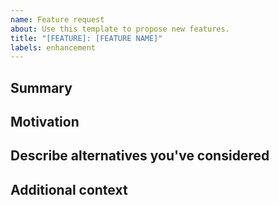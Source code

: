 ```yaml
---
name: Feature request
about: Use this template to propose new features.
title: "[FEATURE]: [FEATURE NAME]"
labels: enhancement
---
```

<!--

Have you read Nanopype's Code of Conduct? By filing an Issue, you are expected to comply with it, including treating everyone with respect: https://github.com/giesselmann/nanopype/blob/master/.github/CODE_OF_CONDUCT.md

Nanopype is based on Snakemake allowing customization by including it as subworkflow or just relying on the output folder/file structure.

---

If you're convinced that the feature you want is needed by many Nanopype users, please explain why that's the case by completely filling out the issue template below.

Also note that the Nanopype developers have finite resources so it's unlikely that we'll immediately work on feature requests. If we're interested in a particular feature however, we'll follow up and ask you to submit an RFC to talk about it in more detail.

-->

## Summary

<!-- One paragraph explanation of the feature. -->

## Motivation

<!-- Why are we doing this? What use cases does it support? What is the expected outcome? -->

## Describe alternatives you've considered

<!-- A clear and concise description of the alternative solutions you've considered. Be sure to explain why Nanopype's existing function isn't suitable for this feature. -->

## Additional context

<!-- Add any other context or screenshots about the feature request here. -->
